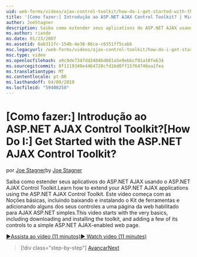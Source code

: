 ```yaml
---
uid: web-forms/videos/ajax-control-toolkit/how-do-i-get-started-with-the-aspnet-ajax-control-toolkit
title: '[Como fazer:] Introdução ao ASP.NET AJAX Control Toolkit? | Microsoft Docs'
author: JoeStagner
description: Saiba como estender seus aplicativos do ASP.NET AJAX usando o ASP.NET AJAX Control Toolkit. Este vídeo começa com o básico, inclusive o download e...
ms.author: riande
ms.date: 01/23/2007
ms.assetid: 0ab311fc-154b-4e38-86ce-c6351ff5cabb
msc.legacyurl: /web-forms/videos/ajax-control-toolkit/how-do-i-get-started-with-the-aspnet-ajax-control-toolkit
msc.type: video
ms.openlocfilehash: a9c9de7347dd24046d081a5e9ebbcf91a10fe634
ms.sourcegitcommit: 0f1119340e4464720cfd16d0ff15764746ea1fea
ms.translationtype: MT
ms.contentlocale: pt-BR
ms.lasthandoff: 04/09/2019
ms.locfileid: "59408258"
---
```

# <a name="how-do-i-get-started-with-the-aspnet-ajax-control-toolkit"></a><span data-ttu-id="84f43-105">[Como fazer:] Introdução ao ASP.NET AJAX Control Toolkit?</span><span class="sxs-lookup"><span data-stu-id="84f43-105">[How Do I:] Get Started with the ASP.NET AJAX Control Toolkit?</span></span>

<span data-ttu-id="84f43-106">por [Joe Stagner](https://github.com/JoeStagner)</span><span class="sxs-lookup"><span data-stu-id="84f43-106">by [Joe Stagner](https://github.com/JoeStagner)</span></span>

<span data-ttu-id="84f43-107">Saiba como estender seus aplicativos do ASP.NET AJAX usando o ASP.NET AJAX Control Toolkit.</span><span class="sxs-lookup"><span data-stu-id="84f43-107">Learn how to extend your ASP.NET AJAX applications using the ASP.NET AJAX Control Toolkit.</span></span> <span data-ttu-id="84f43-108">Este vídeo começa com as Noções básicas, incluindo baixando e instalando o Kit de ferramentas e adicionando alguns dos seus controles a uma página da web habilitado para AJAX ASP.NET simples.</span><span class="sxs-lookup"><span data-stu-id="84f43-108">This video starts with the very basics, including downloading and installing the toolkit, and adding a few of its controls to a simple ASP.NET AJAX-enabled web page.</span></span>

[<span data-ttu-id="84f43-109">&#9654;Assista ao vídeo (11 minutos)</span><span class="sxs-lookup"><span data-stu-id="84f43-109">&#9654; Watch video (11 minutes)</span></span>](https://channel9.msdn.com/Blogs/ASP-NET-Site-Videos/how-do-i-get-started-with-the-aspnet-ajax-control-toolkit)

> [!div class="step-by-step"]
> [<span data-ttu-id="84f43-110">Avançar</span><span class="sxs-lookup"><span data-stu-id="84f43-110">Next</span></span>](how-do-i-use-the-aspnet-ajax-cascadingdropdown-control-extender.md)
